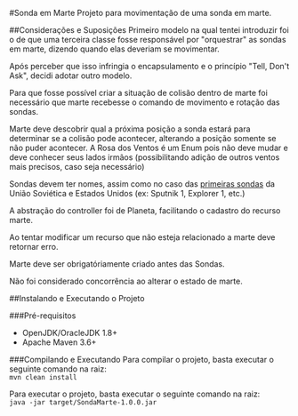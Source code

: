 #Sonda em Marte
Projeto para movimentação de uma sonda em marte.

##Considerações e Suposições
Primeiro modelo na qual tentei introduzir foi o de que uma terceira classe fosse responsável por "orquestrar" as
sondas em marte, dizendo quando elas deveriam se movimentar.

Após perceber que isso infringia o encapsulamento e o princípio "Tell, Don't Ask", decidi adotar outro modelo.

Para que fosse possível criar a situação de colisão dentro de marte foi necessário que marte
recebesse o comando de movimento e rotação das sondas.

Marte deve descobrir qual a próxima posição a sonda estará para determinar se a colisão pode acontecer, alterando a posição somente se não puder acontecer.
A Rosa dos Ventos é um Enum pois não deve mudar e deve conhecer seus lados irmãos (possibilitando adição de outros ventos mais precisos, caso seja necessário)

Sondas devem ter nomes, assim como no caso das [primeiras sondas](https://www.nasa.gov/centers/jpl/education/spaceprobe-20100225.html) da União Soviética e Estados Unidos (ex: Sputnik 1, Explorer 1, etc.)

A abstração do controller foi de Planeta, facilitando o cadastro do recurso marte.

Ao tentar modificar um recurso que não esteja relacionado a marte deve retornar erro.

Marte deve ser obrigatóriamente criado antes das Sondas.

Não foi considerado concorrência ao alterar o estado de marte.

##Instalando e Executando o Projeto

###Pré-requisitos
* OpenJDK/OracleJDK 1.8+
* Apache Maven 3.6+

###Compilando e Executando
Para compilar o projeto, basta executar o seguinte comando na raiz:  
`mvn clean install` 

Para executar o projeto, basta executar o seguinte comando na raiz:  
`java -jar target/SondaMarte-1.0.0.jar`
